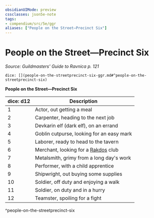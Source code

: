 ```yaml
---
obsidianUIMode: preview
cssclasses: json5e-note
tags:
- compendium/src/5e/ggr
aliases: ["People on the Street—Precinct Six"]
---
```

# People on the Street—Precinct Six
*Source: Guildmasters' Guide to Ravnica p. 121* 

`dice: [](people-on-the-streetprecinct-six-ggr.md#^people-on-the-streetprecinct-six)`

**People on the Street—Precinct Six**

| dice: d12 | Description |
|-----------|-------------|
| 1 | Actor, out getting a meal |
| 2 | Carpenter, heading to the next job |
| 3 | Devkarin elf (dark elf), on an errand |
| 4 | Goblin cutpurse, looking for an easy mark |
| 5 | Laborer, ready to head to the tavern |
| 6 | Merchant, looking for a [Rakdos](compendium/bestiary/npc/rakdos-ggr.md) club |
| 7 | Metalsmith, grimy from a long day's work |
| 8 | Performer, with a child apprentice |
| 9 | Shipwright, out buying some supplies |
| 10 | Soldier, off duty and enjoying a walk |
| 11 | Soldier, on duty and in a hurry |
| 12 | Teamster, spoiling for a fight |
^people-on-the-streetprecinct-six